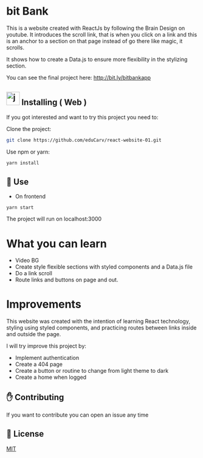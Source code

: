 
# bit Bank
This is a website created with ReactJs by following the Brain Design on youtube. It introduces the scroll link, that is when you click on a link and this is an anchor to a section on that page instead of go there like magic, it scrolls.

It shows how to create a Data.js to ensure more flexibility in the stylizing section.

You can see the final project here: http://bit.ly/bitbankapp

## <img src="https://devicon.dev/devicon.git/icons/react/react-original.svg" alt="javascript" width="35" height="35"/> Installing ( Web ) 

If you got interested and want to try this project you need to:

Clone the project:
```bash
git clone https://github.com/eduCarv/react-website-01.git
```

Use npm or yarn:
```bash
yarn install
```

## :closed_book: Use

  - On frontend
  ```
  yarn start
  ```

  The project will run on localhost:3000

# What you can learn
- Video BG
- Create style flexible sections with styled components and a Data.js file
- Do a link scroll
- Route links and buttons on page and out.

# Improvements
This website was created with the intention of learning React technology, styling using styled components, and practicing routes between links inside and outside the page.

I will try improve this project by:

- Implement authentication
- Create a 404 page
- Create a button or routine to change from light theme to dark
- Create a home when logged

## :raised_hand: Contributing
If you want to contribute you can open an issue any time

## :scroll: License
[MIT](https://choosealicense.com/licenses/mit/)
